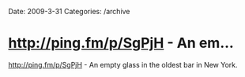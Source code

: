 Date: 2009-3-31
Categories: /archive

# http://ping.fm/p/SgPjH - An em...

<a href="http://ping.fm/p/SgPjH" rel="nofollow">http://ping.fm/p/SgPjH</a> - An empty glass in the oldest bar in New York.
